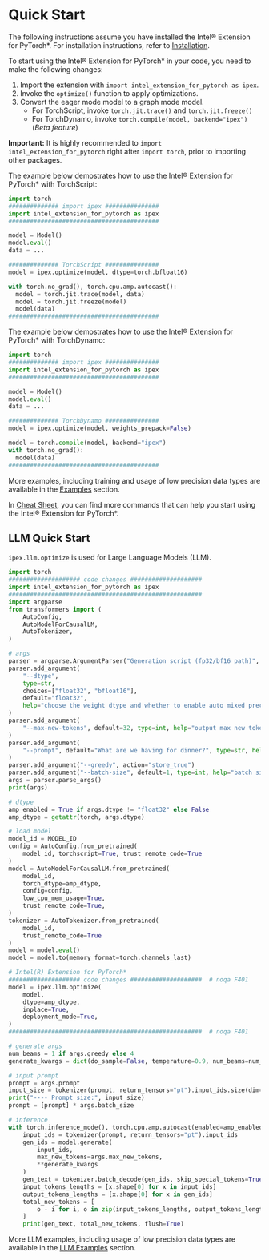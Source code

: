 # Quick Start

The following instructions assume you have installed the Intel® Extension for PyTorch\*. For installation instructions, refer to [Installation](../../../index.html#installation?platform=cpu&version=v2.5.0%2Bcpu).

To start using the Intel® Extension for PyTorch\* in your code, you need to make the following changes:

1. Import the extension with `import intel_extension_for_pytorch as ipex`.
2. Invoke the `optimize()` function to apply optimizations.
3. Convert the eager mode model to a graph mode model.
    - For TorchScript, invoke `torch.jit.trace()` and `torch.jit.freeze()`
    - For TorchDynamo, invoke `torch.compile(model, backend="ipex")`(*Beta feature*)

**Important:** It is highly recommended to `import intel_extension_for_pytorch` right after `import torch`, prior to importing other packages.

The example below demostrates how to use the Intel® Extension for PyTorch\* with TorchScript:

```python
import torch
############## import ipex ###############
import intel_extension_for_pytorch as ipex
##########################################

model = Model()
model.eval()
data = ...

############## TorchScript ###############
model = ipex.optimize(model, dtype=torch.bfloat16)

with torch.no_grad(), torch.cpu.amp.autocast():
  model = torch.jit.trace(model, data)
  model = torch.jit.freeze(model)
  model(data)
##########################################
```

The example below demostrates how to use the Intel® Extension for PyTorch\* with TorchDynamo:

```python
import torch
############## import ipex ###############
import intel_extension_for_pytorch as ipex
##########################################

model = Model()
model.eval()
data = ...

############## TorchDynamo ###############
model = ipex.optimize(model, weights_prepack=False)

model = torch.compile(model, backend="ipex")
with torch.no_grad():
  model(data)
##########################################
```

More examples, including training and usage of low precision data types are available in the [Examples](./examples.md) section.

In [Cheat Sheet](./cheat_sheet.md), you can find more commands that can help you start using the Intel® Extension for PyTorch\*.


## LLM Quick Start

`ipex.llm.optimize` is used for Large Language Models (LLM).

```python
import torch
#################### code changes ####################  
import intel_extension_for_pytorch as ipex
######################################################  
import argparse
from transformers import (
    AutoConfig,
    AutoModelForCausalLM,
    AutoTokenizer,
)

# args
parser = argparse.ArgumentParser("Generation script (fp32/bf16 path)", add_help=False)
parser.add_argument(
    "--dtype",
    type=str,
    choices=["float32", "bfloat16"],
    default="float32",
    help="choose the weight dtype and whether to enable auto mixed precision or not",
)
parser.add_argument(
    "--max-new-tokens", default=32, type=int, help="output max new tokens"
)
parser.add_argument(
    "--prompt", default="What are we having for dinner?", type=str, help="input prompt"
)
parser.add_argument("--greedy", action="store_true")
parser.add_argument("--batch-size", default=1, type=int, help="batch size")
args = parser.parse_args()
print(args)

# dtype
amp_enabled = True if args.dtype != "float32" else False
amp_dtype = getattr(torch, args.dtype)

# load model
model_id = MODEL_ID
config = AutoConfig.from_pretrained(
    model_id, torchscript=True, trust_remote_code=True
)
model = AutoModelForCausalLM.from_pretrained(
    model_id,
    torch_dtype=amp_dtype,
    config=config,
    low_cpu_mem_usage=True,
    trust_remote_code=True,
)
tokenizer = AutoTokenizer.from_pretrained(
    model_id,
    trust_remote_code=True
)
model = model.eval()
model = model.to(memory_format=torch.channels_last)

# Intel(R) Extension for PyTorch*
#################### code changes ####################  # noqa F401
model = ipex.llm.optimize(
    model,
    dtype=amp_dtype,
    inplace=True,
    deployment_mode=True,
)
######################################################  # noqa F401

# generate args
num_beams = 1 if args.greedy else 4
generate_kwargs = dict(do_sample=False, temperature=0.9, num_beams=num_beams)

# input prompt
prompt = args.prompt
input_size = tokenizer(prompt, return_tensors="pt").input_ids.size(dim=1)
print("---- Prompt size:", input_size)
prompt = [prompt] * args.batch_size

# inference
with torch.inference_mode(), torch.cpu.amp.autocast(enabled=amp_enabled):
    input_ids = tokenizer(prompt, return_tensors="pt").input_ids
    gen_ids = model.generate(
        input_ids,
        max_new_tokens=args.max_new_tokens,
        **generate_kwargs
    )
    gen_text = tokenizer.batch_decode(gen_ids, skip_special_tokens=True)
    input_tokens_lengths = [x.shape[0] for x in input_ids]
    output_tokens_lengths = [x.shape[0] for x in gen_ids]
    total_new_tokens = [
        o - i for i, o in zip(input_tokens_lengths, output_tokens_lengths)
    ]
    print(gen_text, total_new_tokens, flush=True)
```

More LLM examples, including usage of low precision data types are available in the [LLM Examples](https://github.com/intel/intel-extension-for-pytorch/tree/release/2.5/examples/cpu/llm) section.
